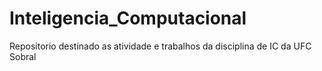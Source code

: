 # Inteligencia_Computacional
 Repositorio destinado as atividade e trabalhos da disciplina de IC da UFC Sobral
